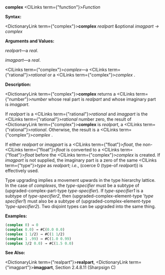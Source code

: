 **complex** <ClLinks  term={"function"}><i>Function</i></ClLinks> 



**Syntax:** 



<DictionaryLink  term={"complex"}><b>complex</b></DictionaryLink> *realpart* &amp;optional *imagpart → complex* 



**Arguments and Values:** 



*realpart*—a *real*. 



*imagpart*—a *real*. 



<ClLinks  term={"complex"}><i>complex</i></ClLinks>—a <ClLinks  term={"rational"}><i>rational</i></ClLinks> or a <ClLinks  term={"complex"}><i>complex</i></ClLinks> . 



**Description:** 



<DictionaryLink  term={"complex"}><b>complex</b></DictionaryLink> returns a <ClLinks  term={"number"}><i>number</i></ClLinks> whose real part is *realpart* and whose imaginary part is *imagpart*. 



If *realpart* is a <ClLinks  term={"rational"}><i>rational</i></ClLinks> and *imagpart* is the <ClLinks  term={"rational"}><i>rational</i></ClLinks> number zero, the result of <DictionaryLink  term={"complex"}><b>complex</b></DictionaryLink> is *realpart*, a <ClLinks  term={"rational"}><i>rational</i></ClLinks>. Otherwise, the result is a <ClLinks  term={"complex"}><i>complex</i></ClLinks> . 



If either *realpart* or *imagpart* is a <ClLinks  term={"float"}><i>float</i></ClLinks>, the non-<ClLinks  term={"float"}><i>float</i></ClLinks> is converted to a <ClLinks  term={"float"}><i>float</i></ClLinks> before the <ClLinks  term={"complex"}><i>complex</i></ClLinks> is created. If *imagpart* is not supplied, the imaginary part is a zero of the same <ClLinks  term={"type"}><i>type</i></ClLinks> as *realpart*; *i.e.*, (coerce 0 (type-of *realpart*)) is effectively used. 



Type upgrading implies a movement upwards in the type hierarchy lattice. In the case of *complexes*, the *type-specifier* must be a subtype of (upgraded-complex-part-type *type-specifier*). If *type-specifier1* is a subtype of *type-specifier2*, then (upgraded-complex-element-type ’*type specifier1*) must also be a subtype of (upgraded-complex-element-type ’*type-specifier2*). Two disjoint types can be upgraded into the same thing. 



**Examples:**
```lisp
(complex 0) → 0 
(complex 0.0) → #C(0.0 0.0) 
(complex 1 1/2) → #C(1 1/2) 
(complex 1 .99) → #C(1.0 0.99) 
(complex 3/2 0.0) → #C(1.5 0.0) 
```
**See Also:** 



<DictionaryLink  term={"realpart"}><b>realpart</b></DictionaryLink>, <DictionaryLink  term={"imagpart"}><b>imagpart</b></DictionaryLink>, Section 2.4.8.11 (Sharpsign C) 







 



 



